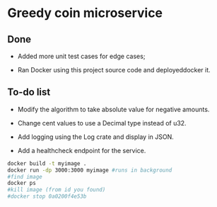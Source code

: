 # Greedy coin microservice

## Done

- Added more unit test cases for edge cases;

- Ran Docker using this project source code and deployeddocker it.

## To-do list

- Modify the algorithm to take absolute value for negative amounts.

- Change cent values to use a Decimal type instead of u32.

- Add logging using the Log crate and display in JSON.

- Add a healthcheck endpoint for the service.

```bash
docker build -t myimage .
docker run -dp 3000:3000 myimage #runs in background
#find image
docker ps
#kill image (from id you found)
#docker stop 0a0200f4e53b 
```